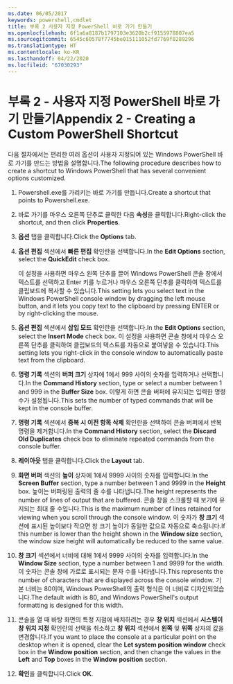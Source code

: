 ```yaml
---
ms.date: 06/05/2017
keywords: powershell,cmdlet
title: 부록 2 사용자 지정 PowerShell 바로 가기 만들기
ms.openlocfilehash: 6f1a6a8187b1797103e3620b2cf9155978807ea5
ms.sourcegitcommit: 6545c60578f7745be015111052fd7769f8289296
ms.translationtype: HT
ms.contentlocale: ko-KR
ms.lasthandoff: 04/22/2020
ms.locfileid: "67030293"
---
```

# <a name="appendix-2---creating-a-custom-powershell-shortcut"></a><span data-ttu-id="61b1f-103">부록 2 - 사용자 지정 PowerShell 바로 가기 만들기</span><span class="sxs-lookup"><span data-stu-id="61b1f-103">Appendix 2 - Creating a Custom PowerShell Shortcut</span></span>

<span data-ttu-id="61b1f-104">다음 절차에서는 편리한 여러 옵션이 사용자 지정되어 있는 Windows PowerShell 바로 가기를 만드는 방법을 설명합니다.</span><span class="sxs-lookup"><span data-stu-id="61b1f-104">The following procedure describes how to create a shortcut to Windows PowerShell that has several convenient options customized.</span></span>

1. <span data-ttu-id="61b1f-105">Powershell.exe를 가리키는 바로 가기를 만듭니다.</span><span class="sxs-lookup"><span data-stu-id="61b1f-105">Create a shortcut that points to Powershell.exe.</span></span>

2. <span data-ttu-id="61b1f-106">바로 가기를 마우스 오른쪽 단추로 클릭한 다음 **속성**을 클릭합니다.</span><span class="sxs-lookup"><span data-stu-id="61b1f-106">Right-click the shortcut, and then click **Properties**.</span></span>

3. <span data-ttu-id="61b1f-107">**옵션** 탭을 클릭합니다.</span><span class="sxs-lookup"><span data-stu-id="61b1f-107">Click the **Options** tab.</span></span>

4. <span data-ttu-id="61b1f-108">**옵션 편집** 섹션에서 **빠른 편집** 확인란을 선택합니다.</span><span class="sxs-lookup"><span data-stu-id="61b1f-108">In the **Edit Options** section, select the **QuickEdit** check box.</span></span>

    <span data-ttu-id="61b1f-109">이 설정을 사용하면 마우스 왼쪽 단추를 끌어 Windows PowerShell 콘솔 창에서 텍스트를 선택하고 Enter 키를 누르거나 마우스 오른쪽 단추를 클릭하여 텍스트를 클립보드에 복사할 수 있습니다.</span><span class="sxs-lookup"><span data-stu-id="61b1f-109">This setting lets you select text in the Windows PowerShell console window by dragging the left mouse button, and it lets you copy text to the clipboard by pressing ENTER or by right-clicking the mouse.</span></span>

5. <span data-ttu-id="61b1f-110">**옵션 편집** 섹션에서 **삽입 모드** 확인란을 선택합니다.</span><span class="sxs-lookup"><span data-stu-id="61b1f-110">In the **Edit Options** section, select the **Insert Mode** check box.</span></span> <span data-ttu-id="61b1f-111">이 설정을 사용하면 콘솔 창에서 마우스 오른쪽 단추를 클릭하여 클립보드의 텍스트를 자동으로 붙여넣을 수 있습니다.</span><span class="sxs-lookup"><span data-stu-id="61b1f-111">This setting lets you right-click in the console window to automatically paste text from the clipboard.</span></span>

6. <span data-ttu-id="61b1f-112">**명령 기록** 섹션의 **버퍼 크기** 상자에 1에서 999 사이의 숫자를 입력하거나 선택합니다.</span><span class="sxs-lookup"><span data-stu-id="61b1f-112">In the **Command History** section, type or select a number between 1 and 999 in the **Buffer Size** box.</span></span> <span data-ttu-id="61b1f-113">이렇게 하면 콘솔 버퍼에 유지되는 입력한 명령 수가 설정됩니다.</span><span class="sxs-lookup"><span data-stu-id="61b1f-113">This sets the number of typed commands that will be kept in the console buffer.</span></span>

7. <span data-ttu-id="61b1f-114">**명령 기록** 섹션에서 **중복 시 이전 항목 삭제** 확인란을 선택하여 콘솔 버퍼에서 반복 명령을 제거합니다.</span><span class="sxs-lookup"><span data-stu-id="61b1f-114">In the **Command History** section, select the **Discard Old Duplicates** check box to eliminate repeated commands from the console buffer.</span></span>

8. <span data-ttu-id="61b1f-115">**레이아웃** 탭을 클릭합니다.</span><span class="sxs-lookup"><span data-stu-id="61b1f-115">Click the **Layout** tab.</span></span>

9. <span data-ttu-id="61b1f-116">**화면 버퍼** 섹션의 **높이** 상자에 1에서 9999 사이의 숫자를 입력합니다.</span><span class="sxs-lookup"><span data-stu-id="61b1f-116">In the **Screen Buffer** section, type a number between 1 and 9999 in the **Height** box.</span></span> <span data-ttu-id="61b1f-117">높이는 버퍼링된 출력의 줄 수를 나타냅니다.</span><span class="sxs-lookup"><span data-stu-id="61b1f-117">The height represents the number of lines of output that are buffered.</span></span> <span data-ttu-id="61b1f-118">콘솔 창을 스크롤할 때 보기에 유지되는 최대 줄 수입니다.</span><span class="sxs-lookup"><span data-stu-id="61b1f-118">This is the maximum number of lines retained for viewing when you scroll through the console window.</span></span> <span data-ttu-id="61b1f-119">이 숫자가 **창 크기** 섹션에 표시된 높이보다 작으면 창 크기 높이가 동일한 값으로 자동으로 축소됩니다.</span><span class="sxs-lookup"><span data-stu-id="61b1f-119">If this number is lower than the height shown in the **Window size** section, the window size height will automatically be reduced to the same value.</span></span>

10. <span data-ttu-id="61b1f-120">**창 크기** 섹션에서 너비에 대해 1에서 9999 사이의 숫자를 입력합니다.</span><span class="sxs-lookup"><span data-stu-id="61b1f-120">In the **Window Size** section, type a number between 1 and 9999 for the width.</span></span> <span data-ttu-id="61b1f-121">이 숫자는 콘솔 창에 가로로 표시되는 문자 수를 나타냅니다.</span><span class="sxs-lookup"><span data-stu-id="61b1f-121">This represents the number of characters that are displayed across the console window.</span></span> <span data-ttu-id="61b1f-122">기본 너비는 80이며, Windows PowerShell의 출력 형식은 이 너비로 디자인되었습니다.</span><span class="sxs-lookup"><span data-stu-id="61b1f-122">The default width is 80, and Windows PowerShell's output formatting is designed for this width.</span></span>

11. <span data-ttu-id="61b1f-123">콘솔을 열 때 바탕 화면의 특정 지점에 배치하려는 경우 **창 위치** 섹션에서 **시스템이 창 위치 지정** 확인란의 선택을 취소하고 **창 위치** 섹션에서 **왼쪽** 및 **위쪽** 상자의 값을 변경합니다.</span><span class="sxs-lookup"><span data-stu-id="61b1f-123">If you want to place the console at a particular point on the desktop when it is opened, clear the **Let system position window** check box in the **Window position** section, and then change the values in the **Left** and **Top** boxes in the **Window position** section.</span></span>

12. <span data-ttu-id="61b1f-124">**확인**을 클릭합니다.</span><span class="sxs-lookup"><span data-stu-id="61b1f-124">Click **OK**.</span></span>
